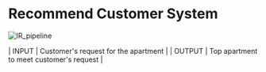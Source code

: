 # Recommend Customer System
  ![IR_pipeline](https://user-images.githubusercontent.com/62002427/119219004-5b8f0280-bb0d-11eb-9449-6c98cb33a9b5.jpg)

  | INPUT  | Customer's request for the apartment     |
  | OUTPUT | Top apartment to meet customer's request |
  ##

